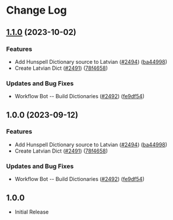 # Change Log

## [1.1.0](https://github.com/kevintraver/cspell-dicts/compare/@cspell/dict-lv-v1.0.0...@cspell/dict-lv@1.1.0) (2023-10-02)


### Features

* Add Hunspell Dictionary source to Latvian ([#2494](https://github.com/kevintraver/cspell-dicts/issues/2494)) ([ba44998](https://github.com/kevintraver/cspell-dicts/commit/ba44998c3a295a96faa58ddfaefa20aa28daa246))
* Create Latvian Dict ([#2491](https://github.com/kevintraver/cspell-dicts/issues/2491)) ([78f4658](https://github.com/kevintraver/cspell-dicts/commit/78f4658014619fda4f71897a1a7604ebd5039474))


### Updates and Bug Fixes

* Workflow Bot -- Build Dictionaries ([#2492](https://github.com/kevintraver/cspell-dicts/issues/2492)) ([fe9df54](https://github.com/kevintraver/cspell-dicts/commit/fe9df5449e89b1f4b26d322508c60d47e5ae9868))

## 1.0.0 (2023-09-12)


### Features

* Add Hunspell Dictionary source to Latvian ([#2494](https://github.com/streetsidesoftware/cspell-dicts/issues/2494)) ([ba44998](https://github.com/streetsidesoftware/cspell-dicts/commit/ba44998c3a295a96faa58ddfaefa20aa28daa246))
* Create Latvian Dict ([#2491](https://github.com/streetsidesoftware/cspell-dicts/issues/2491)) ([78f4658](https://github.com/streetsidesoftware/cspell-dicts/commit/78f4658014619fda4f71897a1a7604ebd5039474))


### Updates and Bug Fixes

* Workflow Bot -- Build Dictionaries ([#2492](https://github.com/streetsidesoftware/cspell-dicts/issues/2492)) ([fe9df54](https://github.com/streetsidesoftware/cspell-dicts/commit/fe9df5449e89b1f4b26d322508c60d47e5ae9868))

## 1.0.0

- Initial Release
